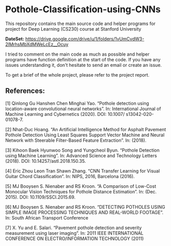 # Pothole-Classification-using-CNNs
This repository contains the main source code and helper programs for project for Deep Learning (CS230) course at Stanford University

**DateSet:** https://drive.google.com/drive/u/1/folders/1vUmCvdW3-2lMrhsMbXdMWeLcEz__Ocuy

I tried to comment on the main code as much as possible and helper programs have function definition at the start of the code. If you have any issues understanding it, don't hesitate to send an email or create an issue.

To get a brief of the whole project, please refer to the project report.

## References:

[1] Qinlong Gu Hanshen Chen Minghai Yao. “Pothole detection using location-aware convolutional neural networks”. In: International Journal of Machine Learning and Cybernetics (2020). DOI: 10.1007/ s13042-020-01078-7.

[2] Nhat-Duc Hoang. “An Artificial Intelligence Method for Asphalt Pavement Pothole Detection Using Least Squares Support Vector Machine and Neural Network with Steerable Filter-Based Feature Extraction”. In: (2018).

[3] Kihoon Baek Hyunwoo Song and Yungcheol Byun. “Pothole Detection using Machine Learning”. In: Advanced Science and Technology Letters (2018). DOI: 10.14257/astl.2018.150.35.

[4] Eric Zhou Leon Tran Shawn Zhang. “CNN Transfer Learning for Visual Guitar Chord Classification”. In: NIPS, 2016, Barcelona (2016).

[5] MJ Booysen S. Nienaber and RS Kroon. “A Comparison of Low-Cost Monocular Vision Techniques for Pothole Distance Estimation”. In: (Dec. 2015). DOI: 10.1109/SSCI.2015.69.

[6] MJ Booysen S. Nienaber and RS Kroon. “DETECTING POTHOLES USING SIMPLE IMAGE PROCESSING TECHNIQUES AND REAL-WORLD FOOTAGE”. In: South African Transport Conference

[7] X. Yu and E. Salari. “Pavement pothole detection and severity measurement using laser imaging”. In: 2011 IEEE INTERNATIONAL CONFERENCE ON ELECTRO/INFORMATION TECHNOLOGY (2011)
